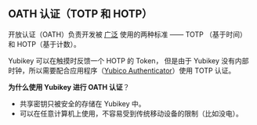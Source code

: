 ## OATH 认证（TOTP 和 HOTP）

开放认证（OATH）负责开发被 [广泛](https://twofactorauth.org/) 使用的两种标准 ——  TOTP （基于时间） 和 HOTP（基于计数）。

Yubikey 可以在触摸时反馈一个 HOTP 的 Token， 但是由于 Yubikey 没有内部时钟，所以需要配合应用程序（[Yubico Authenticator](https://developers.yubico.com/yubioath-desktop)）使用 TOTP 认证。

**为什么使用 Yubikey 进行 OATH 认证**？

- 共享密钥只被安全的存储在 Yubikey 中。
- 可以在任意计算机上使用，不容易受到传统移动设备的限制（比如没电）。
